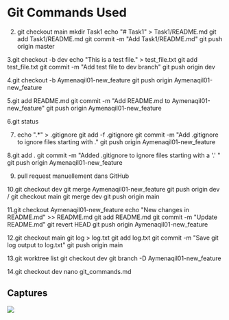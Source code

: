 # Git Commands Used 
2. git checkout main 
mkdir Task1
echo "# Task1" > Task1/README.md 
git add Task1/README.md
git commit -m "Add Task1/README.md"
git push origin master

3.git checkout -b dev
echo "This is a test file." > test_file.txt
git add test_file.txt
git commit -m "Add test file to dev branch"
git push origin dev

4.git checkout -b Aymenaqil01-new_feature
git push origin Aymenaqil01-new_feature

5.git add README.md
git commit -m "Add README.md to Aymenaqil01-new_feature"
git push origin Aymenaqil01-new_feature

6.git status

7. echo ".*" > .gitignore
git add -f .gitignore
git commit -m "Add .gitignore to ignore files starting with ."
git push origin Aymenaqil01-new_feature

8.git add .
git commit -m "Added .gitignore to ignore files starting with a '.' "
git push origin Aymenaqil01-new_feature

9. pull request manuellement dans GitHub

10.git checkout dev
git merge Aymenaqil01-new_feature
git push origin dev / 
git checkout main
git merge dev
git push origin main

11.git checkout Aymenaqil01-new_feature
echo "New changes in README.md" >> README.md
git add README.md
git commit -m "Update README.md"
git revert HEAD
git push origin Aymenaqil01-new_feature

12.git checkout main
git log > log.txt
git add log.txt
git commit -m "Save git log output to log.txt"
git push origin main

13.git worktree list
git checkout dev
git branch -D Aymenaqil01-new_feature

14.git checkout dev
nano git_commands.md
<h2>Captures</h2>
<img src="https://github.com/Aymenaqil01/Devops/blob/main/images/Capture%20d'%C3%A9cran%202024-11-22%20115628.png"
